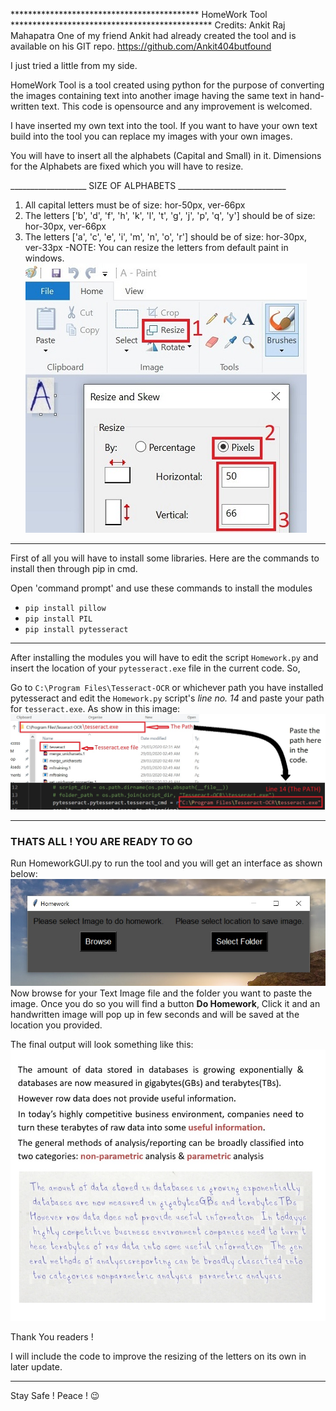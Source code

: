 
******************************************* HomeWork Tool **********************************************
Credits: Ankit Raj Mahapatra
One of my friend Ankit had already created the tool and is available on his GIT repo.
https://github.com/Ankit404butfound

I just tried a little from my side.

HomeWork Tool is a tool created using python for the purpose of converting the images containing
text into another image having the same text in hand-written text. This code is opensource and any
improvement is welcomed. 

I have inserted my own text into the tool.
If you want to have your own text build into the tool you can replace my images with your own images.

You will have to insert all the alphabets (Capital and Small) in it.
Dimensions for the Alphabets are fixed which you will have to resize.

___________________  SIZE OF ALPHABETS ___________________________
1) All capital letters must be of size: hor-50px, ver-66px
2) The letters ['b', 'd', 'f', 'h', 'k', 'l', 't', 'g', 'j', 'p', 'q', 'y'] should be of size: hor-30px, ver-66px
3) The letters ['a', 'c', 'e', 'i', 'm', 'n', 'o', 'r'] should be of size: hor-30px, ver-33px
-NOTE: You can resize the letters from default paint in windows.
![Paint Resize Image](/Images/Paint_Resize.jpg)
____________________________________________________________________________________

First of all you will have to install some libraries.
Here are the commands to install then through pip in cmd.

Open 'command prompt' and use these commands to install the modules

* `pip install pillow`
* `pip install PIL`
* `pip install pytesseract`
____________________________________________________________________________________
After installing the modules you will have to edit the script `Homework.py` and insert the location of your `pytesseract.exe` file in the current code.
So,

Go to `C:\Program Files\Tesseract-OCR` or whichever path you have installed pytesseract and edit the `Homework.py` script's *line no. 14* and paste your path for `tesseract.exe`.
As show in this image:
![Pytesseract Path](/Images/Tesseract_Path.jpg)

______________________________________________________________________________________
### THATS ALL ! YOU ARE READY TO GO
Run HomeworkGUI.py to run the tool and you will get an interface as shown below:
![GUI Interface](/Images/GUI_Tool.jpg)
Now browse for your Text Image file and the folder you want to paste the image. Once you do so you will find a button **Do Homework**, Click it and an handwritten image will pop up in few seconds and will be saved at the location you provided.

The final output will look something like this:
![Output](/Images/IMG_2_HomeWork.jpg)

Thank You readers !

I will include the code to improve the resizing of the letters on its own in later update.

____________________________________________________________________

Stay Safe !
Peace ! :wink: